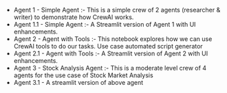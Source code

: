- Agent 1 - Simple Agent :- This is a simple crew of 2 agents (researcher & writer) to demonstrate how CrewAI works.
- Agent 1.1 - Simple Agent :- A Streamlit version of Agent 1 with UI enhancements.
- Agent 2 - Agent with Tools :- This notebook explores how we can use CrewAI tools to do our tasks. Use case automated script generator
- Agent 2.1 - Agent with Tools :- A Streamlit version of Agent 2 with UI enhancements.
- Agent 3 - Stock Analysis Agent :- This is a moderate level crew of 4 agents for the use case of Stock Market Analysis
- Agent 3.1 - A streamlit version of above agent
